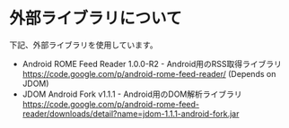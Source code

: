 外部ライブラリについて
==============

下記、外部ライブラリを使用しています。

- Android ROME Feed Reader 1.0.0-R2 - Android用のRSS取得ライブラリ
  https://code.google.com/p/android-rome-feed-reader/
  (Depends on JDOM)
- JDOM Android Fork v1.1.1 - Android用のDOM解析ライブラリ
  https://code.google.com/p/android-rome-feed-reader/downloads/detail?name=jdom-1.1.1-android-fork.jar
